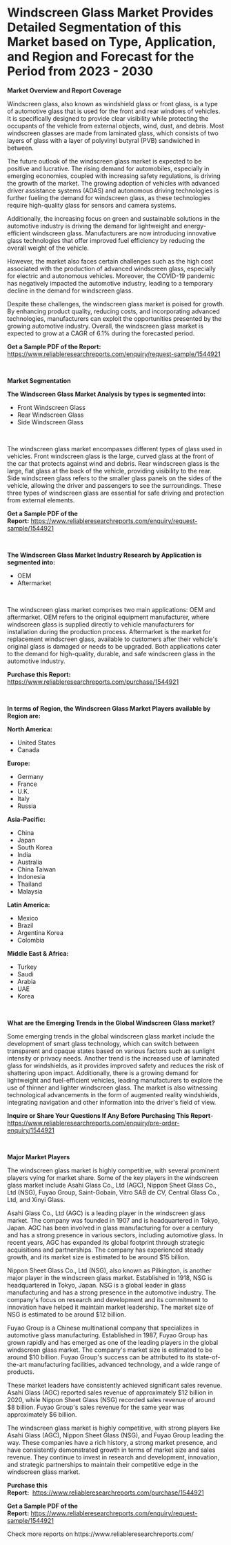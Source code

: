 <p><h1>Windscreen Glass Market Provides Detailed Segmentation of this Market based on Type, Application, and Region and Forecast for the Period from 2023 - 2030</h1></p><p><strong>Market Overview and Report Coverage</strong></p>
<p><p>Windscreen glass, also known as windshield glass or front glass, is a type of automotive glass that is used for the front and rear windows of vehicles. It is specifically designed to provide clear visibility while protecting the occupants of the vehicle from external objects, wind, dust, and debris. Most windscreen glasses are made from laminated glass, which consists of two layers of glass with a layer of polyvinyl butyral (PVB) sandwiched in between.</p><p>The future outlook of the windscreen glass market is expected to be positive and lucrative. The rising demand for automobiles, especially in emerging economies, coupled with increasing safety regulations, is driving the growth of the market. The growing adoption of vehicles with advanced driver assistance systems (ADAS) and autonomous driving technologies is further fueling the demand for windscreen glass, as these technologies require high-quality glass for sensors and camera systems.</p><p>Additionally, the increasing focus on green and sustainable solutions in the automotive industry is driving the demand for lightweight and energy-efficient windscreen glass. Manufacturers are now introducing innovative glass technologies that offer improved fuel efficiency by reducing the overall weight of the vehicle.</p><p>However, the market also faces certain challenges such as the high cost associated with the production of advanced windscreen glass, especially for electric and autonomous vehicles. Moreover, the COVID-19 pandemic has negatively impacted the automotive industry, leading to a temporary decline in the demand for windscreen glass.</p><p>Despite these challenges, the windscreen glass market is poised for growth. By enhancing product quality, reducing costs, and incorporating advanced technologies, manufacturers can exploit the opportunities presented by the growing automotive industry. Overall, the windscreen glass market is expected to grow at a CAGR of 6.1% during the forecasted period.</p></p>
<p><strong>Get a Sample PDF of the Report:</strong> <a href="https://www.reliableresearchreports.com/enquiry/request-sample/1544921">https://www.reliableresearchreports.com/enquiry/request-sample/1544921</a></p>
<p>&nbsp;</p>
<p><strong>Market Segmentation</strong></p>
<p><strong>The Windscreen Glass Market Analysis by types is segmented into:</strong></p>
<p><ul><li>Front Windscreen Glass</li><li>Rear Windscreen Glass</li><li>Side Windscreen Glass</li></ul></p>
<p>&nbsp;</p>
<p><p>The windscreen glass market encompasses different types of glass used in vehicles. Front windscreen glass is the large, curved glass at the front of the car that protects against wind and debris. Rear windscreen glass is the large, flat glass at the back of the vehicle, providing visibility to the rear. Side windscreen glass refers to the smaller glass panels on the sides of the vehicle, allowing the driver and passengers to see the surroundings. These three types of windscreen glass are essential for safe driving and protection from external elements.</p></p>
<p><strong>Get a Sample PDF of the Report:</strong>&nbsp;<a href="https://www.reliableresearchreports.com/enquiry/request-sample/1544921">https://www.reliableresearchreports.com/enquiry/request-sample/1544921</a></p>
<p>&nbsp;</p>
<p><strong>The Windscreen Glass Market Industry Research by Application is segmented into:</strong></p>
<p><ul><li>OEM</li><li>Aftermarket</li></ul></p>
<p>&nbsp;</p>
<p><p>The windscreen glass market comprises two main applications: OEM and aftermarket. OEM refers to the original equipment manufacturer, where windscreen glass is supplied directly to vehicle manufacturers for installation during the production process. Aftermarket is the market for replacement windscreen glass, available to customers after their vehicle's original glass is damaged or needs to be upgraded. Both applications cater to the demand for high-quality, durable, and safe windscreen glass in the automotive industry.</p></p>
<p><strong>Purchase this Report:</strong>&nbsp; <a href="https://www.reliableresearchreports.com/purchase/1544921">https://www.reliableresearchreports.com/purchase/1544921</a></p>
<p>&nbsp;</p>
<p><strong>In terms of Region, the Windscreen Glass Market Players available by Region are:</strong></p>
<p>
    <p> <strong> North America: </strong>
        <ul>
            <li>United States</li>
            <li>Canada</li>
        </ul>
        </p> 
    <p> <strong> Europe: </strong>
        <ul>
            <li>Germany</li>
            <li>France</li>
            <li>U.K.</li>
            <li>Italy</li>
            <li>Russia</li>
        </ul>
        </p> 
    <p> <strong> Asia-Pacific: </strong>
        <ul>
            <li>China</li>
            <li>Japan</li>
            <li>South Korea</li>
            <li>India</li>
            <li>Australia</li>
            <li>China Taiwan</li>
            <li>Indonesia</li>
            <li>Thailand</li>
            <li>Malaysia</li>
        </ul>
        </p> 
    <p> <strong> Latin America: </strong>
        <ul>
            <li>Mexico</li>
            <li>Brazil</li>
            <li>Argentina Korea</li>
            <li>Colombia</li>
        </ul>
        </p> 
    <p> <strong> Middle East & Africa: </strong>
        <ul>
            <li>Turkey</li>
            <li>Saudi</li>
            <li>Arabia</li>
            <li>UAE</li>
            <li>Korea</li>
        </ul>
    </p>
    </p>
<p>&nbsp;</p>
<p><strong>What are the Emerging Trends in the Global Windscreen Glass market?</strong></p>
<p><p>Some emerging trends in the global windscreen glass market include the development of smart glass technology, which can switch between transparent and opaque states based on various factors such as sunlight intensity or privacy needs. Another trend is the increased use of laminated glass for windshields, as it provides improved safety and reduces the risk of shattering upon impact. Additionally, there is a growing demand for lightweight and fuel-efficient vehicles, leading manufacturers to explore the use of thinner and lighter windscreen glass. The market is also witnessing technological advancements in the form of augmented reality windshields, integrating navigation and other information into the driver's field of view.</p></p>
<p><strong>Inquire or Share Your Questions If Any Before Purchasing This Report</strong>- <a href="https://www.reliableresearchreports.com/enquiry/pre-order-enquiry/1544921">https://www.reliableresearchreports.com/enquiry/pre-order-enquiry/1544921</a></p>
<p>&nbsp;</p>
<p><strong>Major Market Players</strong></p>
<p><p>The windscreen glass market is highly competitive, with several prominent players vying for market share. Some of the key players in the windscreen glass market include Asahi Glass Co., Ltd (AGC), Nippon Sheet Glass Co., Ltd (NSG), Fuyao Group, Saint-Gobain, Vitro SAB de CV, Central Glass Co., Ltd, and Xinyi Glass.</p><p>Asahi Glass Co., Ltd (AGC) is a leading player in the windscreen glass market. The company was founded in 1907 and is headquartered in Tokyo, Japan. AGC has been involved in glass manufacturing for over a century and has a strong presence in various sectors, including automotive glass. In recent years, AGC has expanded its global footprint through strategic acquisitions and partnerships. The company has experienced steady growth, and its market size is estimated to be around $15 billion.</p><p>Nippon Sheet Glass Co., Ltd (NSG), also known as Pilkington, is another major player in the windscreen glass market. Established in 1918, NSG is headquartered in Tokyo, Japan. NSG is a global leader in glass manufacturing and has a strong presence in the automotive industry. The company's focus on research and development and its commitment to innovation have helped it maintain market leadership. The market size of NSG is estimated to be around $12 billion.</p><p>Fuyao Group is a Chinese multinational company that specializes in automotive glass manufacturing. Established in 1987, Fuyao Group has grown rapidly and has emerged as one of the leading players in the global windscreen glass market. The company's market size is estimated to be around $10 billion. Fuyao Group's success can be attributed to its state-of-the-art manufacturing facilities, advanced technology, and a wide range of products.</p><p>These market leaders have consistently achieved significant sales revenue. Asahi Glass (AGC) reported sales revenue of approximately $12 billion in 2020, while Nippon Sheet Glass (NSG) recorded sales revenue of around $8 billion. Fuyao Group's sales revenue for the same year was approximately $6 billion.</p><p>The windscreen glass market is highly competitive, with strong players like Asahi Glass (AGC), Nippon Sheet Glass (NSG), and Fuyao Group leading the way. These companies have a rich history, a strong market presence, and have consistently demonstrated growth in terms of market size and sales revenue. They continue to invest in research and development, innovation, and strategic partnerships to maintain their competitive edge in the windscreen glass market.</p></p>
<p><strong>Purchase this Report:</strong>&nbsp;&nbsp;<a href="https://www.reliableresearchreports.com/purchase/1544921">https://www.reliableresearchreports.com/purchase/1544921</a></p>
<p></p>
<p><strong>Get a Sample PDF of the Report:</strong>&nbsp;<a href="https://www.reliableresearchreports.com/enquiry/request-sample/1544921">https://www.reliableresearchreports.com/enquiry/request-sample/1544921</a></p>
<p>Check more reports on https://www.reliableresearchreports.com/</p>